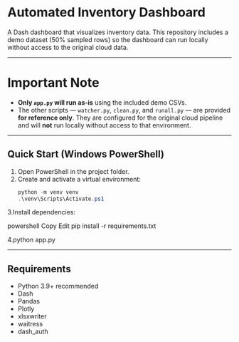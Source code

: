 # Automated Inventory Dashboard

A Dash dashboard that visualizes inventory data. This repository includes a demo dataset (50% sampled rows) so the dashboard can run locally without access to the original cloud data.

---

# Important Note

- **Only `app.py` will run as-is** using the included demo CSVs.
- The other scripts — `watcher.py`, `clean.py`, and `runall.py` — are provided **for reference only**. They are configured for the original cloud pipeline and will **not** run locally without access to that environment.

---

## Quick Start (Windows PowerShell)

1. Open PowerShell in the project folder.
2. Create and activate a virtual environment:
   ```powershell
   python -m venv venv
   .\venv\Scripts\Activate.ps1


3.Install dependencies:

powershell
Copy
Edit
pip install -r requirements.txt

4.python app.py


---

## Requirements
- Python 3.9+ recommended
- Dash
- Pandas
- Plotly
- xlsxwriter
- waitress
- dash_auth


